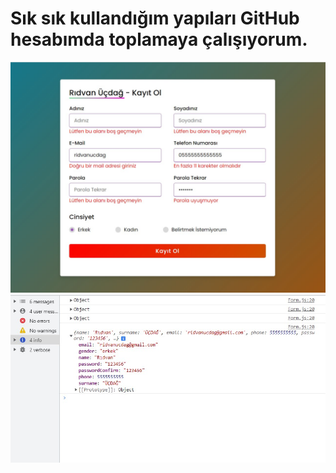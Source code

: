 # Sık sık kullandığım yapıları GitHub hesabımda toplamaya çalışıyorum.

![](src/image/form-yeni.jpg)
![](src/image/console.jpg)